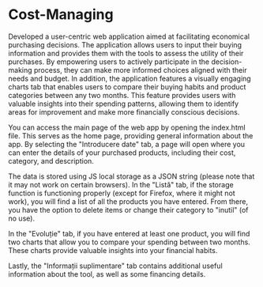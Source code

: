 # Cost-Managing
Developed a user-centric web application aimed at facilitating economical purchasing decisions. The application allows users to input their buying information and provides them with the tools to assess the utility of their purchases. By empowering users to actively participate in the decision-making process, they can make more informed choices aligned with their needs and budget.
In addition, the application features a visually engaging charts tab that enables users to compare their buying habits and product categories between any two months. This feature provides users with valuable insights into their spending patterns, allowing them to identify areas for improvement and make more financially conscious decisions.

You can access the main page of the web app by opening the index.html file. This serves as the home page, providing general information about the app. By selecting the "Introducere date" tab, a page will open where you can enter the details of your purchased products, including their cost, category, and description.

The data is stored using JS local storage as a JSON string (please note that it may not work on certain browsers). In the "Listă" tab, if the storage function is functioning properly (except for Firefox, where it might not work), you will find a list of all the products you have entered. From there, you have the option to delete items or change their category to "inutil" (of no use).

In the "Evoluție" tab, if you have entered at least one product, you will find two charts that allow you to compare your spending between two months. These charts provide valuable insights into your financial habits.

Lastly, the "Informații suplimentare" tab contains additional useful information about the tool, as well as some financing details.

